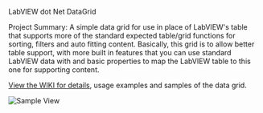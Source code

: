LabVIEW dot Net DataGrid

Project Summary: A simple data grid for use in place of LabVIEW's table that supports more of the standard expected table/grid functions for sorting, filters and auto fitting content.  Basically, this grid is to allow better table support, with more built in features that you can use standard LabVIEW data with and basic properties to map the LabVIEW table to this one for supporting content.

[View the WIKI for details](https://github.com/unipsycho/LabVIEWdotNetDataGrid/wiki), usage examples and samples of the data grid.

![Sample View](https://github.com/unipsycho/LabVIEWdotNetDataGrid/raw/v0.1/documentation/img/AppSample.jpg "Front Panel using DataGrid")
